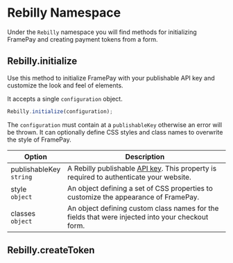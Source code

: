 # Rebilly Namespace

Under the `Rebilly` namespace you will find methods for initializing FramePay and creating payment tokens from a form.

## Rebilly.initialize

Use this method to initialize FramePay with your publishable API key and customize the look and feel of elements.

It accepts a single `configuration` object.
```js
Rebilly.initialize(configuration);
```

The `configuration` must contain at a `publishableKey` otherwise an error will be thrown. It can optionally define CSS styles and class names to overwrite the style of FramePay.


| Option | Description |
| ------------- | ------------- |
| publishableKey<br>`string` | A Rebilly publishable [API key](https://app.rebilly.com/api-keys/add). This property is required to authenticate your website. |
| style<br>`object` | An object defining a set of CSS properties to customize the appearance of FramePay. |
| classes<br>`object` | An object defining custom class names for the fields that were injected into your checkout form. |


## Rebilly.createToken
